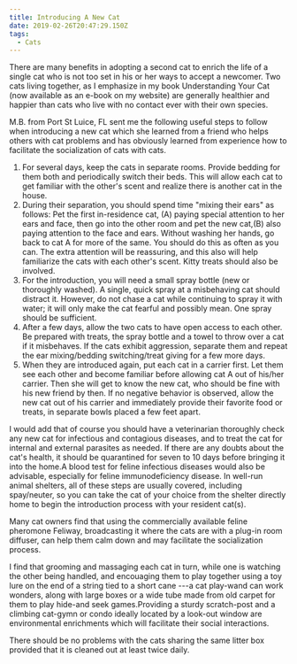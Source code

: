 ```yaml
---
title: Introducing A New Cat
date: 2019-02-26T20:47:29.150Z
tags:
  - Cats
---
```

There are many benefits in adopting a second cat to enrich the life of a single cat who is not too set in his or her ways to accept a newcomer. Two cats living together, as I emphasize in my book Understanding Your Cat (now available as an e-book on my website) are generally healthier and happier than cats who live with no contact ever with their own species.

M.B. from Port St Luice, FL sent me the following useful steps to follow when introducing a new cat which she learned from a friend who helps others with cat problems and has obviously learned from experience how to facilitate the socialization of cats with cats.

1. For several days, keep the cats in separate rooms. Provide bedding for them both and periodically switch their beds. This will allow each cat to get familiar with the other's scent and realize there is another cat in the house.
2. During their separation, you should spend time "mixing their ears" as follows: Pet the first in-residence cat, (A) paying special attention to her ears and face, then go into the other room and pet the new cat,(B) also paying attention to the face and ears. Without washing her hands, go back to cat A for more of the same. You should do this as often as you can. The extra attention will be reassuring, and this also will help familiarize the cats with each other's scent. Kitty treats should also be involved.
3. For the introduction, you will need a small spray bottle (new or thoroughly washed). A single, quick spray at a misbehaving cat should distract it. However, do not chase a cat while continuing to spray it with water; it will only make the cat fearful and possibly mean. One spray should be sufficient.
4. After a few days, allow the two cats to have open access to each other. Be prepared with treats, the spray bottle and a towel to throw over a cat if it misbehaves. If the cats exhibit aggression, separate them and repeat the ear mixing/bedding switching/treat giving for a few more days.
5. When they are introduced again, put each cat in a carrier first. Let them see each other and become familiar before allowing cat A out of his/her carrier. Then she will get to know the new cat, who should be fine with his new friend by then. If no negative behavior is observed, allow the new cat out of his carrier and immediately provide their favorite food or treats, in separate bowls placed a few feet apart. 

I would add that of course you should have a veterinarian thoroughly check any new cat for infectious and contagious diseases, and to treat the cat for internal and external parasites as needed. If there are any doubts about the cat's health, it should be quarantined for seven to 10 days before bringing it into the home.A blood test for feline infectious diseases would also be advisable, especially for feline immunodeficiency disease. In well-run animal shelters, all of these steps are usually covered, including spay/neuter, so you can take the cat of your choice from the shelter directly home to begin the introduction process with your resident cat(s).

Many cat owners find that using the commercially available feline pheromone Feliway, broadcasting it where the cats are with a plug-in room diffuser, can help them calm down and may facilitate the socialization process.

I find that grooming and massaging each cat in turn, while one is watching the other being handled, and encouaging them to play together using a toy lure on the end of a string tied to a short cane ---a cat play-wand can work wonders, along with large boxes or a wide tube made from old carpet for them to play hide-and seek games.Providing a sturdy scratch-post and a climbing cat-gymn or condo ideally located by a look-out window are environmental enrichments which will facilitate their social interactions.

There should be no problems with the cats sharing the same litter box provided that it is cleaned out at least twice daily.
